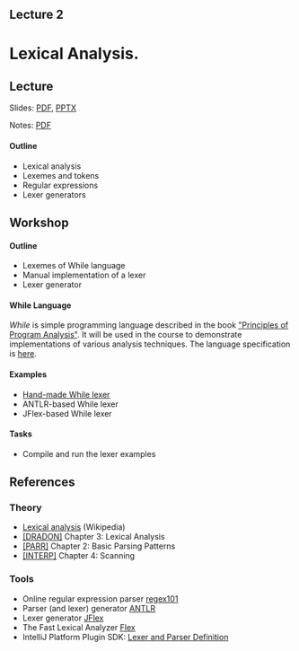 Lecture 2
---
# Lexical Analysis.

## Lecture

Slides: [PDF](slides_02.pdf), [PPTX](slides_02.pptx)

Notes: [PDF](nodes_02.pdf)

#### Outline

* Lexical analysis
* Lexemes and tokens
* Regular expressions
* Lexer generators

## Workshop

#### Outline

* Lexemes of While language
* Manual implementation of a lexer
* Lexer generator

#### While Language

_While_ is simple programming language described in the book
["Principles of Program Analysis"](../../books.md).
It will be used in the course to demonstrate implementations of various analysis techniques.
The language specification is [here](while.md). 

#### Examples

* [Hand-made While lexer](examples/while_lexer)
* ANTLR-based While lexer
* JFlex-based While lexer

#### Tasks

* Compile and run the lexer examples

## References

### Theory
* [Lexical analysis](https://en.wikipedia.org/wiki/Lexical_analysis) (Wikipedia)
* [[DRADON]](../../books.md#compiler-books) Chapter 3: Lexical Analysis
* [[PARR]](../../books.md#compiler-books) Chapter 2: Basic Parsing Patterns
* [[INTERP]](../../books.md#compiler-books) Chapter 4: Scanning 

### Tools
* Online regular expression parser [regex101](https://regex101.com/)
* Parser (and lexer) generator [ANTLR](https://www.antlr.org/)
* Lexer generator [JFlex](https://www.jflex.de/)
* The Fast Lexical Analyzer [Flex](
  https://www.geeksforgeeks.org/flex-fast-lexical-analyzer-generator/)
* IntelliJ Platform Plugin SDK: [Lexer and Parser Definition]( 
  https://plugins.jetbrains.com/docs/intellij/lexer-and-parser-definition.html)
